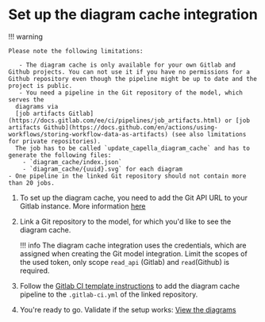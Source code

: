 <!--
 ~ SPDX-FileCopyrightText: Copyright DB Netz AG and the capella-collab-manager contributors
 ~ SPDX-License-Identifier: Apache-2.0
 -->

# Set up the diagram cache integration

!!! warning

    Please note the following limitations:

       - The diagram cache is only available for your own Gitlab and Github projects. You can not use it if you have no permissions for a Github repository even though the pipeline might be up to date and the project is public.
       - You need a pipeline in the Git repository of the model, which serves the
      diagrams via
      [job artifacts Gitlab](https://docs.gitlab.com/ee/ci/pipelines/job_artifacts.html) or [job artifacts Github](https://docs.github.com/en/actions/using-workflows/storing-workflow-data-as-artifacts) (see also limitations for private repositories).
      The job has to be called `update_capella_diagram_cache` and has to generate the following files:
        - `diagram_cache/index.json`
        - `diagram_cache/{uuid}.svg` for each diagram
    - One pipeline in the linked Git repository should not contain more than 20 jobs.

1. To set up the diagram cache, you need to add the Git API URL to your Gitlab
   instance. More information [here](../../../settings/model-sources/git.md)
1. Link a Git repository to the model, for which you'd like to see the diagram
   cache.
   <!-- prettier-ignore -->
    !!! info
         The diagram cache integration uses the credentials, which are assigned when
         creating the Git model integration. Limit the scopes of the used token, only
         scope `read_api` (Gitlab) and `read`(Github) is required.

1. Follow the
   [Gitlab CI template instructions](https://github.com/DSD-DBS/capella-dockerimages/tree/main/ci-templates/gitlab#diagram-cache)
   to add the diagram cache pipeline to the `.gitlab-ci.yml` of the linked
   repository.
1. You're ready to go. Validate if the setup works:
   [View the diagrams](./view_diagram_cache.md)
